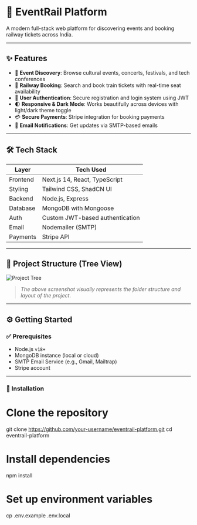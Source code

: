 # 🚆 EventRail Platform

A modern full-stack web platform for discovering events and booking railway tickets across India.

---

## ✨ Features

- 🎫 **Event Discovery**: Browse cultural events, concerts, festivals, and tech conferences
- 🚄 **Railway Booking**: Search and book train tickets with real-time seat availability
- 🔐 **User Authentication**: Secure registration and login system using JWT
- 🌓 **Responsive & Dark Mode**: Works beautifully across devices with light/dark theme toggle
- 💳 **Secure Payments**: Stripe integration for booking payments
- 📩 **Email Notifications**: Get updates via SMTP-based emails

---

## 🛠️ Tech Stack

| Layer         | Tech Used                          |
|---------------|------------------------------------|
| Frontend      | Next.js 14, React, TypeScript      |
| Styling       | Tailwind CSS, ShadCN UI            |
| Backend       | Node.js, Express                   |
| Database      | MongoDB with Mongoose              |
| Auth          | Custom JWT-based authentication    |
| Email         | Nodemailer (SMTP)                  |
| Payments      | Stripe API                         |

---

## 📸 Project Structure (Tree View)

![Project Tree](./public/images/project-tree.png)

> _The above screenshot visually represents the folder structure and layout of the project._

---

## ⚙️ Getting Started

### ✅ Prerequisites

- Node.js `v18+`
- MongoDB instance (local or cloud)
- SMTP Email Service (e.g., Gmail, Mailtrap)
- Stripe account

---

### 🧩 Installation


# Clone the repository
git clone https://github.com/your-username/eventrail-platform.git
cd eventrail-platform

# Install dependencies
npm install

# Set up environment variables
cp .env.example .env.local
